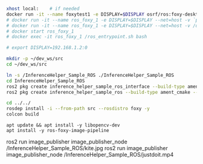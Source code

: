 ```sh
xhost local:    # if needed
docker run -it --name foxytest1 -e DISPLAY=$DISPLAY osrf/ros:foxy-desktop
# docker run -it --name ros_foxy_1 -e DISPLAY=$DISPLAY --net=host -v `pwd`:/InferenceHelper_Sample_ROS osrf/ros:foxy-desktop
# docker run -it --name ros_foxy_1 -e DISPLAY=$DISPLAY --net=host -v /dev:/dev -v `pwd`:/InferenceHelper_Sample_ROS --privileged osrf/ros:foxy-desktop
# docker start ros_foxy_1
# docker exec -it ros_foxy_1 /ros_entrypoint.sh bash

# export DISPLAY=192.168.1.2:0
```

```sh
mkdir -p ~/dev_ws/src
cd ~/dev_ws/src

ln -s /InferenceHelper_Sample_ROS ./InferenceHelper_Sample_ROS
cd InferenceHelper_Sample_ROS
ros2 pkg create inference_helper_sample_ros_interface --build-type ament_cmake --dependencies rclcpp rclcpp_components std_msgs
ros2 pkg create inference_helper_sample_ros --build-type ament_cmake --dependencies rclcpp rclcpp_components std_msgs inference_helper_sample_ros_interface --node-name cls_mobilenet_v2

cd ../../
rosdep install -i --from-path src --rosdistro foxy -y
colcon build
```

```
apt update && apt install -y libopencv-dev
apt install -y ros-foxy-image-pipeline
```

ros2 run image_publisher image_publisher_node /InferenceHelper_Sample_ROS/kite.jpg
ros2 run image_publisher image_publisher_node /InferenceHelper_Sample_ROS/justdoit.mp4
